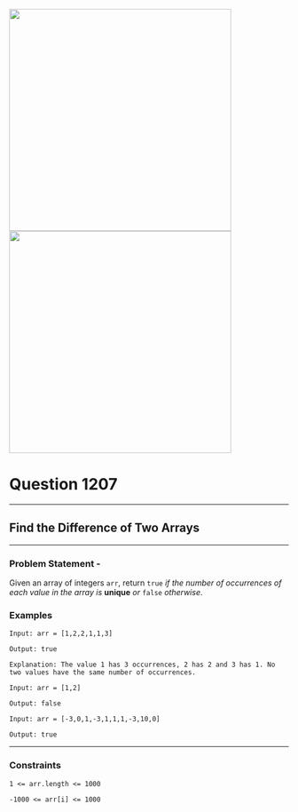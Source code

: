 <img src = 'https://awesomescreenshot.s3.amazonaws.com/image/4900480/44011479-ca6e434940645c4ff3a27a994e8ce997.png?X-Amz-Algorithm=AWS4-HMAC-SHA256&X-Amz-Credential=AKIAJSCJQ2NM3XLFPVKA%2F20231103%2Fus-east-1%2Fs3%2Faws4_request&X-Amz-Date=20231103T133640Z&X-Amz-Expires=28800&X-Amz-SignedHeaders=host&X-Amz-Signature=4c7ab2e9b46021e8271d2ac484b80c63bb7bb4d420d96b1c68049ada20619440' width = 400><img src = 'https://awesomescreenshot.s3.amazonaws.com/image/4900480/44011503-7ff6ede5903ef3e02c8258cd05239920.png?X-Amz-Algorithm=AWS4-HMAC-SHA256&X-Amz-Credential=AKIAJSCJQ2NM3XLFPVKA%2F20231103%2Fus-east-1%2Fs3%2Faws4_request&X-Amz-Date=20231103T133723Z&X-Amz-Expires=28800&X-Amz-SignedHeaders=host&X-Amz-Signature=5f4a2e47596127efd5a2cfe12417fcb7ad210c13d8b06483bbd41754b47c0d55' width = 400>

# Question 1207
****
## Find the Difference of Two Arrays

****
### Problem Statement -

Given an array of integers `arr`, return `true` *if the number of occurrences of each value in the array is* **unique** *or* `false` *otherwise*.
### Examples
```
Input: arr = [1,2,2,1,1,3]

Output: true

Explanation: The value 1 has 3 occurrences, 2 has 2 and 3 has 1. No two values have the same number of occurrences.
```
```
Input: arr = [1,2]

Output: false
```
```
Input: arr = [-3,0,1,-3,1,1,1,-3,10,0]

Output: true
```

****
### Constraints
```
1 <= arr.length <= 1000

-1000 <= arr[i] <= 1000
```
